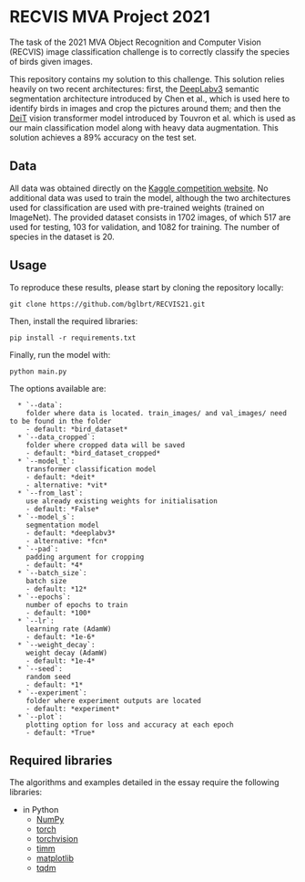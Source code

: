 # RECVIS MVA Project 2021

The task of the 2021 MVA Object Recognition and Computer Vision (RECVIS) image classification challenge is to correctly classify the species of birds given images.

This repository contains my solution to this challenge. This solution relies heavily on two recent architectures: first, the [DeepLabv3](https://arxiv.org/abs/1706.05587) semantic segmentation architecture introduced by Chen et al., which is used here to identify birds in images and crop the pictures around them; and then the [DeiT](https://arxiv.org/abs/2012.12877) vision transformer model introduced by Touvron et al. which is used as our main classification model along with heavy data augmentation. This solution achieves a 89% accuracy on the test set.

## Data

All data was obtained directly on the [Kaggle competition website](https://www.kaggle.com/c/mva-recvis-2021). No additional data was used to train the model, although the two architectures used for classification are used with pre-trained weights (trained on ImageNet). The provided dataset consists in 1702 images, of which 517 are used for testing, 103 for validation, and 1082 for training. The number of species in the dataset is 20.

## Usage

To reproduce these results, please start by cloning the repository locally:

```
git clone https://github.com/bglbrt/RECVIS21.git
```

Then, install the required libraries:

```
pip install -r requirements.txt
```

Finally, run the model with:

```
python main.py
```

The options available are:

```
  * `--data`:
    folder where data is located. train_images/ and val_images/ need to be found in the folder
    - default: *bird_dataset*
  * `--data_cropped`:
    folder where cropped data will be saved
    - default: *bird_dataset_cropped*
  * `--model_t`:
    transformer classification model
    - default: *deit*
    - alternative: *vit*
  * `--from_last`:
    use already existing weights for initialisation
    - default: *False*
  * `--model_s`:
    segmentation model
    - default: *deeplabv3*
    - alternative: *fcn*
  * `--pad`:
    padding argument for cropping
    - default: *4*
  * `--batch_size`:
    batch size
    - default: *12*
  * `--epochs`:
    number of epochs to train
    - default: *100*
  * `--lr`:
    learning rate (AdamW)
    - default: *1e-6*
  * `--weight_decay`:
    weight decay (AdamW)
    - default: *1e-4*
  * `--seed`:
    random seed
    - default: *1*
  * `--experiment`:
    folder where experiment outputs are located
    - default: *experiment*
  * `--plot`:
    plotting option for loss and accuracy at each epoch
    - default: *True*
```

## Required libraries

The algorithms and examples detailed in the essay require the following libraries:
 - in Python
	 - [NumPy](https://numpy.org)
	 - [torch](https://pytorch.org)
   - [torchvision](https://pytorch.org/vision/stable/index.html)
   - [timm](https://pypi.org/project/timm/)
   - [matplotlib](https://matplotlib.org)
   - [tqdm](https://tqdm.github.io)
